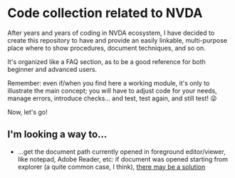# Code collection related to NVDA

After years and years of coding in NVDA ecosystem, I have decided to create this repository to have and provide an easily linkable, multi-purpose place where to show procedures, document techniques, and so on.

It's organized like a FAQ section, as to be a good reference for both beginner and advanced users.

Remember: even if/when you find here a working module, it's only to illustrate the main concept; you will have to adjust code for your needs, manage errors, introduce checks... and test, test again, and still test! 😜

Now, let's go!

## I'm looking a way to...

* ...get the document path currently opened in foreground editor/viewer, like notepad, Adobe Reader, etc: if document was opened starting from explorer (a quite common case, I think), [there may be a solution](/raw/main/scratchpad/globalPlugins/getOpenFilePath.py)
